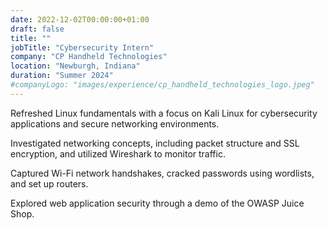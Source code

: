 ```yaml
---
date: 2022-12-02T00:00:00+01:00
draft: false
title: ""
jobTitle: "Cybersecurity Intern"
company: "CP Handheld Technologies"
location: "Newburgh, Indiana"
duration: "Summer 2024"
#companyLogo: "images/experience/cp_handheld_technologies_logo.jpeg"
---
```

Refreshed Linux fundamentals with a focus on Kali Linux for cybersecurity applications and secure networking environments.

Investigated networking concepts, including packet structure and SSL encryption, and utilized Wireshark to monitor traffic.

Captured Wi-Fi network handshakes, cracked passwords using wordlists, and set up routers.

Explored web application security through a demo of the OWASP Juice Shop.